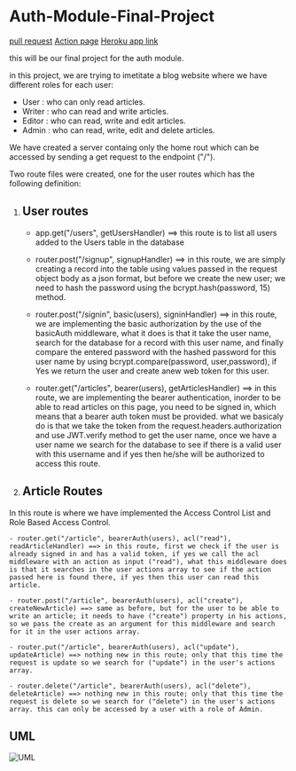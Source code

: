 # Auth-Module-Final-Project

[pull request](https://github.com/JalalHasan-22/Auth-Module-Final-Project/pull/2)
[Action page](https://github.com/JalalHasan-22/Auth-Module-Final-Project/actions)
[Heroku app link](https://auth-api-final-project.herokuapp.com/)

this will be our final project for the auth module.

in this project, we are trying to imetitate a blog website where we have different roles for each user:

- User : who can only read articles.
- Writer : who can read and write articles.
- Editor : who can read, write and edit articles.
- Admin : who can read, write, edit and delete articles.

We have created a server containg only the home rout which can be accessed by sending a get request to the endpoint ("/").

Two route files were created, one for the user routes which has the following definition:

1. ## User routes

   - app.get("/users", getUsersHandler) ==> this route is to list all users added to the Users table in the database

   - router.post("/signup", signupHandler) ==> in this route, we are simply creating a record into the table using values passed in the request object body as a json format, but before we create the new user; we need to hash the password using the bcrypt.hash(password, 15) method.

   - router.post("/signin", basic(users), signinHandler) ==> in this route, we are implementing the basic authorization by the use of the basicAuth middleware, what it does is that it take the user name, search for the database for a record with this user name, and finally compare the entered password with the hashed password for this user name by using bcrypt.compare(password, user,password), if Yes we return the user and create anew web token for this user.

   - router.get("/articles", bearer(users), getArticlesHandler) ==> in this route, we are implementing the bearer authentication, inorder to be able to read articles on this page, you need to be signed in, which means that a bearer auth token must be provided.
     what we basicaly do is that we take the token from the request.headers.authorization and use JWT.verify method to get the user name, once we have a user name we search for the database to see if there is a valid user with this username and if yes then he/she will be authorized to access this route.

2. ## Article Routes

In this route is where we have implemented the Access Control List and Role Based Access Control.

    - router.get("/article", bearerAuth(users), acl("read"), readArticleHandler) ==> in this route, first we check if the user is already signed in and has a valid token, if yes we call the acl middleware with an action as input ("read"), what this middleware does is that it searches in the user actions array to see if the action passed here is found there, if yes then this user can read this article.

    - router.post("/article", bearerAuth(users), acl("create"), createNewArticle) ==> same as before, but for the user to be able to write an article; it needs to have ("create") property in his actions, so we pass the create as an argument for this middleware and search for it in the user actions array.

    - router.put("/article", bearerAuth(users), acl("update"), updateArticle) ==> nothing new in this route; only that this time the request is update so we search for ("update") in the user's actions array.

    - router.delete("/article", bearerAuth(users), acl("delete"), deleteArticle) ==> nothing new in this route; only that this time the request is delete so we search for ("delete") in the user's actions array. this can only be accessed by a user with a role of Admin.

## UML

![UML](https://user-images.githubusercontent.com/90922969/158219930-99faaac8-aaae-435d-a3a6-eec53ffa0d58.jpg)
